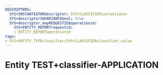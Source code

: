```yaml
---
DESCRIPTORS:
  SYS+INSTANTIATORdescriptor: SYS+CLASSIFIERinstantiator
  SYS+descriptorINVARIANT$bool: true
  SYS+descriptor_mapREQUESTID$operationid:
    SYS+ENTITY_REPORTrequestid:
    - ENTITY_REPORToperationid
tags:
- SYS+ENTITY_TYPEclassifier/SYS+CLASSIFIERclassifier_value
---
```

# Entity TEST+classifier-APPLICATION


